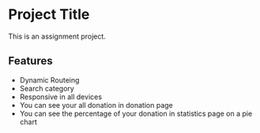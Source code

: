 # Project Title

This is an assignment project.

## Features

- Dynamic Routeing
- Search category
- Responsive in all devices
- You can see your all donation in donation page
- You can see the percentage of your donation in statistics page on a pie chart
